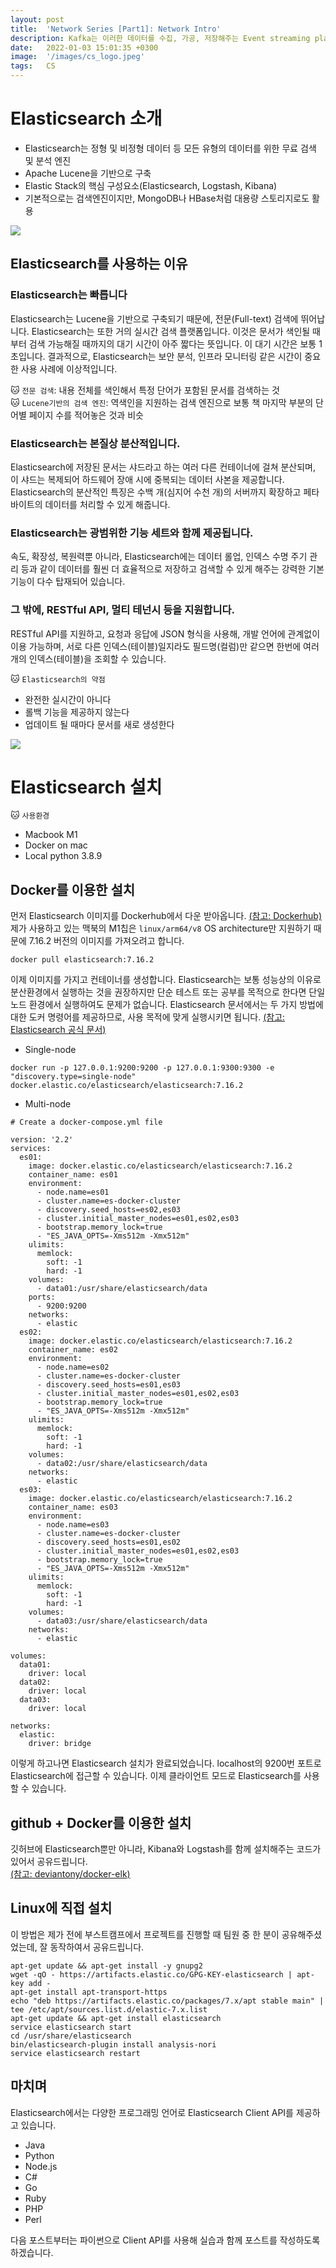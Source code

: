 ```yaml
---
layout: post
title:  'Network Series [Part1]: Network Intro'
description: Kafka는 이러한 데이터를 수집, 가공, 저장해주는 Event streaming platform입니다.
date:   2022-01-03 15:01:35 +0300
image:  '/images/cs_logo.jpeg'
tags:   CS
---
```



# Elasticsearch 소개
 - Elasticsearch는 정형 및 비정형 데이터 등 모든 유형의 데이터를 위한 무료 검색 및 분석 엔진
 - Apache Lucene을 기반으로 구축
 - Elastic Stack의 핵심 구성요소(Elasticsearch, Logstash, Kibana)
 - 기본적으로는 검색엔진이지만, MongoDB나 HBase처럼 대용량 스토리지로도 활용


![](/images/elastic_1.png)

## Elasticsearch를 사용하는 이유  

### Elasticsearch는 빠릅니다
Elasticsearch는 Lucene을 기반으로 구축되기 때문에, 전문(Full-text) 검색에 뛰어납니다. Elasticsearch는 또한 거의 실시간 검색 플랫폼입니다. 이것은 문서가 색인될 때부터 검색 가능해질 때까지의 대기 시간이 아주 짧다는 뜻입니다. 이 대기 시간은 보통 1초입니다. 결과적으로, Elasticsearch는 보안 분석, 인프라 모니터링 같은 시간이 중요한 사용 사례에 이상적입니다.  

🐱 `전문 검색`: 내용 전체를 색인해서 특정 단어가 포함된 문서를 검색하는 것  
🐱 `Lucene기반의 검색 엔진`: 역색인을 지원하는 검색 엔진으로 보통 책 마지막 부분의 단어별 페이지 수를 적어놓은 것과 비슷

### Elasticsearch는 본질상 분산적입니다. 
Elasticsearch에 저장된 문서는 샤드라고 하는 여러 다른 컨테이너에 걸쳐 분산되며, 이 샤드는 복제되어 하드웨어 장애 시에 중복되는 데이터 사본을 제공합니다. Elasticsearch의 분산적인 특징은 수백 개(심지어 수천 개)의 서버까지 확장하고 페타바이트의 데이터를 처리할 수 있게 해줍니다.   

### Elasticsearch는 광범위한 기능 세트와 함께 제공됩니다. 
속도, 확장성, 복원력뿐 아니라, Elasticsearch에는 데이터 롤업, 인덱스 수명 주기 관리 등과 같이 데이터를 훨씬 더 효율적으로 저장하고 검색할 수 있게 해주는 강력한 기본 기능이 다수 탑재되어 있습니다.  

### 그 밖에, RESTful API, 멀티 테넌시 등을 지원합니다.
RESTful API를 지원하고, 요청과 응답에 JSON 형식을 사용해, 개발 언어에 관계없이 이용 가능하며, 서로 다른 인덱스(테이블)일지라도 필드명(컬럼)만 같으면 한번에 여러 개의 인덱스(테이블)을 조회할 수 있습니다.  

🐱 `Elasticsearch의 약점`
- 완전한 실시간이 아니다
- 롤백 기능을 제공하지 않는다
- 업데이트 될 때마다 문서를 새로 생성한다

![](/images/elastic_3.png)

# Elasticsearch 설치

🐱 `사용환경`  
- Macbook M1
- Docker on mac
- Local python 3.8.9

## Docker를 이용한 설치

먼저 Elasticsearch 이미지를 Dockerhub에서 다운 받아옵니다. [(참고: Dockerhub)](https://hub.docker.com/_/elasticsearch?tab=tags&page=1)  
제가 사용하고 있는 맥북의 M1칩은 `linux/arm64/v8` OS architecture만 지원하기 때문에 7.16.2 버전의 이미지를 가져오려고 합니다.  
```
docker pull elasticsearch:7.16.2
```

이제 이미지를 가지고 컨테이너를 생성합니다. Elasticsearch는 보통 성능상의 이유로 분산환경에서 실행하는 것을 권장하지만 단순 테스트 또는 공부를 목적으로 한다면 단일 노드 환경에서 실행하여도 문제가 없습니다. Elasticsearch 문서에서는 두 가지 방법에 대한 도커 명령어를 제공하므로, 사용 목적에 맞게 실행시키면 됩니다. [(참고: Elasticsearch 공식 문서)](https://www.elastic.co/guide/en/elasticsearch/reference/current/docker.html)

- Single-node
```
docker run -p 127.0.0.1:9200:9200 -p 127.0.0.1:9300:9300 -e "discovery.type=single-node" docker.elastic.co/elasticsearch/elasticsearch:7.16.2
```
- Multi-node

```
# Create a docker-compose.yml file

version: '2.2'
services:
  es01:
    image: docker.elastic.co/elasticsearch/elasticsearch:7.16.2
    container_name: es01
    environment:
      - node.name=es01
      - cluster.name=es-docker-cluster
      - discovery.seed_hosts=es02,es03
      - cluster.initial_master_nodes=es01,es02,es03
      - bootstrap.memory_lock=true
      - "ES_JAVA_OPTS=-Xms512m -Xmx512m"
    ulimits:
      memlock:
        soft: -1
        hard: -1
    volumes:
      - data01:/usr/share/elasticsearch/data
    ports:
      - 9200:9200
    networks:
      - elastic
  es02:
    image: docker.elastic.co/elasticsearch/elasticsearch:7.16.2
    container_name: es02
    environment:
      - node.name=es02
      - cluster.name=es-docker-cluster
      - discovery.seed_hosts=es01,es03
      - cluster.initial_master_nodes=es01,es02,es03
      - bootstrap.memory_lock=true
      - "ES_JAVA_OPTS=-Xms512m -Xmx512m"
    ulimits:
      memlock:
        soft: -1
        hard: -1
    volumes:
      - data02:/usr/share/elasticsearch/data
    networks:
      - elastic
  es03:
    image: docker.elastic.co/elasticsearch/elasticsearch:7.16.2
    container_name: es03
    environment:
      - node.name=es03
      - cluster.name=es-docker-cluster
      - discovery.seed_hosts=es01,es02
      - cluster.initial_master_nodes=es01,es02,es03
      - bootstrap.memory_lock=true
      - "ES_JAVA_OPTS=-Xms512m -Xmx512m"
    ulimits:
      memlock:
        soft: -1
        hard: -1
    volumes:
      - data03:/usr/share/elasticsearch/data
    networks:
      - elastic

volumes:
  data01:
    driver: local
  data02:
    driver: local
  data03:
    driver: local

networks:
  elastic:
    driver: bridge
```
이렇게 하고나면 Elasticsearch 설치가 완료되었습니다. localhost의 9200번 포트로 Elasticsearch에 접근할 수 있습니다. 이제 클라이언트 모드로 Elasticsearch를 사용할 수 있습니다. 

## github + Docker를 이용한 설치
깃허브에 Elasticsearch뿐만 아니라, Kibana와 Logstash를 함께 설치해주는 코드가 있어서 공유드립니다.  
[(참고: deviantony/docker-elk)](https://github.com/deviantony/docker-elk)

## Linux에 직접 설치
이 방법은 제가 전에 부스트캠프에서 프로젝트를 진행할 때 팀원 중 한 분이 공유해주셨었는데, 잘 동작하여서 공유드립니다.  
```
apt-get update && apt-get install -y gnupg2
wget -qO - https://artifacts.elastic.co/GPG-KEY-elasticsearch | apt-key add -
apt-get install apt-transport-https
echo "deb https://artifacts.elastic.co/packages/7.x/apt stable main" | tee /etc/apt/sources.list.d/elastic-7.x.list
apt-get update && apt-get install elasticsearch
service elasticsearch start
cd /usr/share/elasticsearch
bin/elasticsearch-plugin install analysis-nori
service elasticsearch restart
```

## 마치며  

Elasticsearch에서는 다양한 프로그래밍 언어로 Elasticsearch Client API를 제공하고 있습니다. 
- Java
- Python
- Node.js
- C#
- Go
- Ruby
- PHP
- Perl  

다음 포스트부터는 파이썬으로 Client API를 사용해 실습과 함께 포스트를 작성하도록 하겠습니다. 